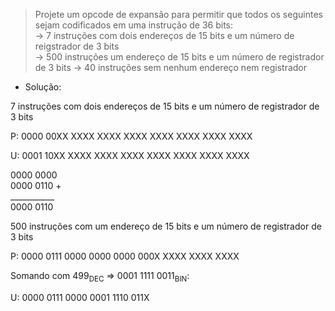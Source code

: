 > Projete um opcode de expansão para permitir
que todos os seguintes sejam codificados em uma instrução de 36 bits:<br>
-> 7 instruções com dois endereços de 15 bits e um número de reigstrador de 3 bits <br>
-> 500 instruções um endereço de 15 bits e um número de registrador de 3 bits
-> 40 instruções sem nenhum endereço nem registrador

- Solução:

7 instruções com dois endereços de 15 bits e um número de registrador de 3 bits

P: 0000 00XX XXXX XXXX XXXX XXXX XXXX XXXX XXXX	

U: 0001 10XX XXXX XXXX XXXX XXXX XXXX XXXX XXXX

0000 0000 <br>
0000 0110 + <br>
___________ <br>
0000 0110 <br>

500 instruções com um endereço de 15 bits e um número de registrador de 3 bits

P: 0000 0111 0000 0000 0000 000X XXXX XXXX XXXX

Somando com 499<sub>DEC</sub> => 0001 1111 0011<sub>BIN</sub>:

U: 0000 0111 0000 0001 1110 011X


